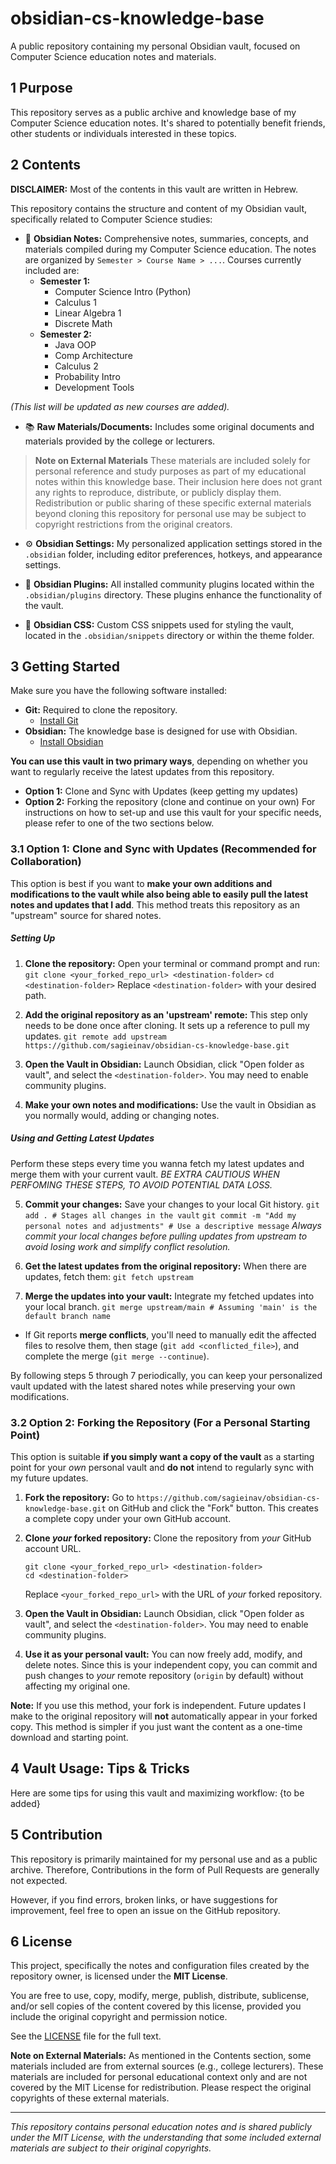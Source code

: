 # obsidian-cs-knowledge-base
   
A public repository containing my personal Obsidian vault, focused on Computer Science education notes and materials.
## 1 Purpose
   
This repository serves as a public archive and knowledge base of my Computer Science education notes. It's shared to potentially benefit friends, other students or individuals interested in these topics.
## 2 Contents
**DISCLAIMER:** Most of the contents in this vault are written in Hebrew.
   
This repository contains the structure and content of my Obsidian vault, specifically related to Computer Science studies:
   
   -   📄 **Obsidian Notes:** Comprehensive notes, summaries, concepts, and materials compiled during my Computer Science education. The notes are organized by `Semester > Course Name > ...`. Courses currently included are:
       -   **Semester 1:**
           -   Computer Science Intro (Python)
           -   Calculus 1
           -   Linear Algebra 1
           -   Discrete Math
       -   **Semester 2:**
           -   Java OOP
           -   Comp Architecture
           -   Calculus 2
           -   Probability Intro
           -   Development Tools
   
*(This list will be updated as new courses are added).*
   
   -   📚 **Raw Materials/Documents:** Includes some original documents and materials provided by the college or lecturers.
> **Note on External Materials**
  These materials are included solely for personal reference and study purposes as part of my educational notes within this knowledge base. Their inclusion here does not grant any rights to reproduce, distribute, or publicly display them. Redistribution or public sharing of these specific external materials beyond cloning this repository for personal use may be subject to copyright restrictions from the original creators.
   
   
   -   ⚙️ **Obsidian Settings:** My personalized application settings stored in the `.obsidian` folder, including editor preferences, hotkeys, and appearance settings.
   
   -   🔌 **Obsidian Plugins:** All installed community plugins located within the `.obsidian/plugins` directory. These plugins enhance the functionality of the vault.
   
   -   🎨 **Obsidian CSS:** Custom CSS snippets used for styling the vault, located in the `.obsidian/snippets` directory or within the theme folder.
   
## 3 Getting Started
   
Make sure you have the following software installed:
   
   *   **Git:** Required to clone the repository.
       *   [Install Git](https://git-scm.com/downloads)
   *   **Obsidian:** The knowledge base is designed for use with Obsidian.
       *   [Install Obsidian](https://obsidian.md/download)
   
**You can use this vault in two primary ways**, depending on whether you want to regularly receive the latest updates from this repository.
   - **Option 1:** Clone and Sync with Updates (keep getting my updates)
   - **Option 2:** Forking the repository (clone and continue on your own)
For instructions on how to set-up and use this vault for your specific needs, please refer to one of the two sections below.
   
### 3.1 Option 1: Clone and Sync with Updates (Recommended for Collaboration)
   
This option is best if you want to **make your own additions and modifications to the vault while also being able to easily pull the latest notes and updates that I add**. This method treats this repository as an "upstream" source for shared notes.

##### Setting Up
1.  **Clone the repository:**
	Open your terminal or command prompt and run:
	   `git clone <your_forked_repo_url> <destination-folder>`
	   `cd <destination-folder>`
	Replace `<destination-folder>` with your desired path.
	
2.  **Add the original repository as an 'upstream' remote:**
	This step only needs to be done once after cloning. It sets up a reference to pull my updates.
	`git remote add upstream https://github.com/sagieinav/obsidian-cs-knowledge-base.git`
   
3.  **Open the Vault in Obsidian:**
	Launch Obsidian, click "Open folder as vault", and select the `<destination-folder>`. You may need to enable community plugins.
   
4.  **Make your own notes and modifications:**
	Use the vault in Obsidian as you normally would, adding or changing notes.

##### Using and Getting Latest Updates
Perform these steps every time you wanna fetch my latest updates and merge them with your current vault.
*BE EXTRA CAUTIOUS WHEN PERFOMING THESE STEPS, TO AVOID POTENTIAL DATA LOSS.*
   
5.  **Commit your changes:**
	Save your changes to your local Git history.
       `git add . # Stages all changes in the vault`
       `git commit -m "Add my personal notes and adjustments" # Use a descriptive message`
	*Always commit your local changes before pulling updates from upstream to avoid losing work and simplify conflict resolution.*
   
6.  **Get the latest updates from the original repository:**
	 When there are updates, fetch them:
       `git fetch upstream`
   
7.  **Merge the updates into your vault:**
    Integrate my fetched updates into your local branch.
       `git merge upstream/main # Assuming 'main' is the default branch name`

 *   If Git reports **merge conflicts**, you'll need to manually edit the affected files to resolve them, then stage (`git add <conflicted_file>`), and complete the merge (`git merge --continue`).
   
   
   By following steps 5 through 7 periodically, you can keep your personalized vault updated with the latest shared notes while preserving your own modifications.
   
### 3.2 Option 2: Forking the Repository (For a Personal Starting Point)
   
This option is suitable **if you simply want a copy of the vault** as a starting point for your *own* personal vault and **do not** intend to regularly sync with my future updates.
   
1.  **Fork the repository:** Go to `https://github.com/sagieinav/obsidian-cs-knowledge-base.git` on GitHub and click the "Fork" button. This creates a complete copy under your own GitHub account.
   
2.  **Clone *your* forked repository:** Clone the repository from *your* GitHub account URL.
       ```
       git clone <your_forked_repo_url> <destination-folder>
       cd <destination-folder>
       ```
       Replace `<your_forked_repo_url>` with the URL of *your* forked repository.
   
3.  **Open the Vault in Obsidian:**
       Launch Obsidian, click "Open folder as vault", and select the `<destination-folder>`. You may need to enable community plugins.
   
4.  **Use it as your personal vault:** You can now freely add, modify, and delete notes. Since this is your independent copy, you can commit and push changes to *your* remote repository (`origin` by default) without affecting my original one.
   
   **Note:** If you use this method, your fork is independent. Future updates I make to the original repository will **not** automatically appear in your forked copy. This method is simpler if you just want the content as a one-time download and starting point.

## 4 Vault Usage: Tips & Tricks
Here are some tips for using this vault and maximizing workflow: {to be added}
## 5 Contribution
   
   This repository is primarily maintained for my personal use and as a public archive. Therefore, Contributions in the form of Pull Requests are generally not expected.
   
   However, if you find errors, broken links, or have suggestions for improvement, feel free to open an issue on the GitHub repository.
## 6 License
   
   This project, specifically the notes and configuration files created by the repository owner, is licensed under the **MIT License**.
   
   You are free to use, copy, modify, merge, publish, distribute, sublicense, and/or sell copies of the content covered by this license, provided you include the original copyright and permission notice.
   
   See the [LICENSE](LICENSE) file for the full text.
   
   **Note on External Materials:** As mentioned in the Contents section, some materials included are from external sources (e.g., college lecturers). These materials are included for personal educational context only and are not covered by the MIT License for redistribution. Please respect the original copyrights of these external materials.

---
   
   *This repository contains personal education notes and is shared publicly under the MIT License, with the understanding that some included external materials are subject to their original copyrights.*